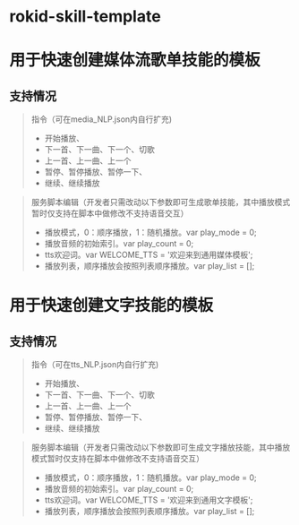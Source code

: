 # rokid-skill-template
# 用于快速创建媒体流歌单技能的模板
## 支持情况
> 指令（可在media_NLP.json内自行扩充)
> - 开始播放、
> - 下一首、下一曲、下一个、切歌
> - 上一首、上一曲、上一个
> - 暂停、暂停播放、暂停一下、
> - 继续、继续播放

> 服务脚本编辑（开发者只需改动以下参数即可生成歌单技能，其中播放模式暂时仅支持在脚本中做修改不支持语音交互）
> - 播放模式，0：顺序播放，1：随机播放。var play_mode = 0;
> - 播放音频的初始索引。var play_count = 0;
> - tts欢迎词。var WELCOME_TTS = '欢迎来到通用媒体模板';
> - 播放列表，顺序播放会按照列表顺序播放。var play_list = [];


# 用于快速创建文字技能的模板
## 支持情况
> 指令（可在tts_NLP.json内自行扩充)
> - 开始播放、
> - 下一首、下一曲、下一个、切歌
> - 上一首、上一曲、上一个
> - 暂停、暂停播放、暂停一下、
> - 继续、继续播放

> 服务脚本编辑（开发者只需改动以下参数即可生成文字播放技能，其中播放模式暂时仅支持在脚本中做修改不支持语音交互）
> - 播放模式，0：顺序播放，1：随机播放。var play_mode = 0;
> - 播放音频的初始索引。var play_count = 0;
> - tts欢迎词。var WELCOME_TTS = '欢迎来到通用文字模板';
> - 播放列表，顺序播放会按照列表顺序播放。var play_list = [];

